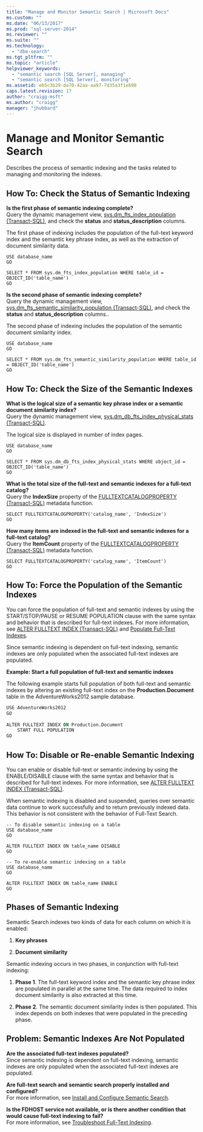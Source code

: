 ```yaml
---
title: "Manage and Monitor Semantic Search | Microsoft Docs"
ms.custom: ""
ms.date: "06/13/2017"
ms.prod: "sql-server-2014"
ms.reviewer: ""
ms.suite: ""
ms.technology: 
  - "dbe-search"
ms.tgt_pltfrm: ""
ms.topic: "article"
helpviewer_keywords: 
  - "semantic search [SQL Server], managing"
  - "semantic search [SQL Server], monitoring"
ms.assetid: eb5c3b29-da70-42aa-aa97-7d35a3f1eb98
caps.latest.revision: 17
author: "craigg-msft"
ms.author: "craigg"
manager: "jhubbard"
---
```

# Manage and Monitor Semantic Search
  Describes the process of semantic indexing and the tasks related to managing and monitoring the indexes.  
  
##  <a name="HowToMonitorStatus"></a> How To: Check the Status of Semantic Indexing  
 **Is the first phase of semantic indexing complete?**  
 Query the dynamic management view, [sys.dm_fts_index_population &#40;Transact-SQL&#41;](~/relational-databases/system-dynamic-management-views/sys-dm-fts-index-population-transact-sql.md), and check the **status** and **status_description** columns.  
  
 The first phase of indexing includes the population of the full-text keyword index and the semantic key phrase index, as well as the extraction of document similarity data.  
  
```tsql  
USE database_name  
GO  
  
SELECT * FROM sys.dm_fts_index_population WHERE table_id = OBJECT_ID('table_name')  
GO  
```  
  
 **Is the second phase of semantic indexing complete?**  
 Query the dynamic management view, [sys.dm_fts_semantic_similarity_population &#40;Transact-SQL&#41;](~/relational-databases/system-dynamic-management-views/sys-dm-fts-semantic-similarity-population-transact-sql.md), and check the **status** and **status_description** columns..  
  
 The second phase of indexing includes the population of the semantic document similarity index.  
  
```wql  
USE database_name  
GO  
  
SELECT * FROM sys.dm_fts_semantic_similarity_population WHERE table_id = OBJECT_ID('table_name')  
GO  
```  
  
##  <a name="HowToCheckSize"></a> How To: Check the Size of the Semantic Indexes  
 **What is the logical size of a semantic key phrase index or a semantic document similarity index?**  
 Query the dynamic management view, [sys.dm_db_fts_index_physical_stats &#40;Transact-SQL&#41;](~/relational-databases/system-dynamic-management-views/sys-dm-db-fts-index-physical-stats-transact-sql.md).  
  
 The logical size is displayed in number of index pages.  
  
```tsql  
USE database_name  
GO  
  
SELECT * FROM sys.dm_db_fts_index_physical_stats WHERE object_id = OBJECT_ID('table_name')  
GO  
```  
  
 **What is the total size of the full-text and semantic indexes for a full-text catalog?**  
 Query the **IndexSize** property of the [FULLTEXTCATALOGPROPERTY &#40;Transact-SQL&#41;](~/t-sql/functions/fulltextcatalogproperty-transact-sql.md) metadata function.  
  
```tsql  
SELECT FULLTEXTCATALOGPROPERTY('catalog_name', 'IndexSize')  
GO  
```  
  
 **How many items are indexed in the full-text and semantic indexes for a full-text catalog?**  
 Query the **ItemCount** property of the [FULLTEXTCATALOGPROPERTY &#40;Transact-SQL&#41;](~/t-sql/functions/fulltextcatalogproperty-transact-sql.md) metadata function.  
  
```tsql  
SELECT FULLTEXTCATALOGPROPERTY('catalog_name', 'ItemCount')  
GO  
```  
  
##  <a name="HowToForcePopulation"></a> How To: Force the Population of the Semantic Indexes  
 You can force the population of full-text and semantic indexes by using the START/STOP/PAUSE or RESUME POPULATION clause with the same syntax and behavior that is described for full-text indexes. For more information, see [ALTER FULLTEXT INDEX &#40;Transact-SQL&#41;](~/t-sql/statements/alter-fulltext-index-transact-sql.md) and [Populate Full-Text Indexes](../relational-databases/indexes/indexes.md).  
  
 Since semantic indexing is dependent on full-text indexing, semantic indexes are only populated when the associated full-text indexes are populated.  
  
 **Example: Start a full population of full-text and semantic indexes**  
  
 The following example starts full population of both full-text and semantic indexes by altering an existing full-text index on the **Production.Document** table in the AdventureWorks2012 sample database.  
  
```vb  
USE AdventureWorks2012  
GO  
  
ALTER FULLTEXT INDEX ON Production.Document  
    START FULL POPULATION  
GO  
```  
  
##  <a name="HowToDisableIndexing"></a> How To: Disable or Re-enable Semantic Indexing  
 You can enable or disable full-text or semantic indexing by using the ENABLE/DISABLE clause with the same syntax and behavior that is described for full-text indexes. For more information, see [ALTER FULLTEXT INDEX &#40;Transact-SQL&#41;](~/t-sql/statements/alter-fulltext-index-transact-sql.md).  
  
 When semantic indexing is disabled and suspended, queries over semantic data continue to work successfully and to return previously indexed data. This behavior is not consistent with the behavior of Full-Text Search.  
  
```tsql  
-- To disable semantic indexing on a table  
USE database_name  
GO  
  
ALTER FULLTEXT INDEX ON table_name DISABLE  
GO  
  
-- To re-enable semantic indexing on a table  
USE database_name  
GO  
  
ALTER FULLTEXT INDEX ON table_name ENABLE  
GO  
```  
  
##  <a name="SemanticIndexing"></a> Phases of Semantic Indexing  
 Semantic Search indexes two kinds of data for each column on which it is enabled:  
  
1.  **Key phrases**  
  
2.  **Document similarity**  
  
 Semantic indexing occurs in two phases, in conjunction with full-text indexing:  
  
1.  **Phase 1**. The full-text keyword index and the semantic key phrase index are populated in parallel at the same time. The data required to index document similarity is also extracted at this time.  
  
2.  **Phase 2**. The semantic document similarity index is then populated. This index depends on both indexes that were populated in the preceding phase.  
  
##  <a name="BestPracticeUnderstand"></a>   
##  <a name="ProblemNotPopulated"></a> Problem: Semantic Indexes Are Not Populated  
 **Are the associated full-text indexes populated?**  
 Since semantic indexing is dependent on full-text indexing, semantic indexes are only populated when the associated full-text indexes are populated.  
  
 **Are full-text search and semantic search properly installed and configured?**  
 For more information, see [Install and Configure Semantic Search](install-and-configure-semantic-search.md).  
  
 **Is the FDHOST service not available, or is there another condition that would cause full-text indexing to fail?**  
 For more information, see [Troubleshoot Full-Text Indexing](troubleshoot-full-text-indexing.md).  
  
  